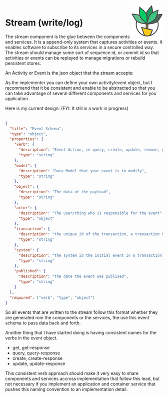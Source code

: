 <img src="palmetto2.png" alt="palmetto" align="right" height="100px" width="100px" />

# Stream (write/log)

The stream component is the glue between the components and services.  It is a append-only system that captures activities or events.  It enables software to subscribe to its services in a secure controlled way.  The stream should manage some sort of sequence id, or commit id so that activities or events can be replayed to manage migrations or rebuild persistent stores.

An Activity or Event is the json object that the stream accepts:

As the implementer you can define your own activity/event object, but I recommend that it be consistent and enable to be abstracted so that you can take advantage of several different components and services for you application.

Here is my current design:  (FYI: It still is a work in progress)

``` json

{
  "title": "Event Schema",
  "type": "object",
  "properties": {
    "verb": {
      "description": "Event Action, ie query, create, update, remove, get",
      "type": "string"
    },
    "model": {
      "description": "Data Model that your event is to modify",
      "type": "string"
    },
    "object": {
      "description": "The data of the payload",
      "type": "string"
    }, 
    "actor": {
      "description": "The user/thing who is responsible for the event",
      "type": "object"
    },
    "transaction": {
      "description": "the unique id of the transaction, a transaction may be several events",
      "type": "string"
    },
    "system": {
      "description": "the system id the initial event in a transaction originated from",
      "type": "string"
    },
    "published": {
      "description": "the date the event was publised",
      "type": "string"
    }
  },
  "required": ["verb", "type", "object"]
}
```

So all events that are written to the stream follow this format whether they are generated rom the components or the services, the use this event schema to pass data back and forth.  

Another thing that I have started doing is having consistent names for the verbs in the event object.

* get, get-response
* query, query-response
* create, create-response
* update, update-response

This consistent verb approach should make it very easy to share components and services accross implementation that follow this lead, but not necessary if you implement an application and container service that pushes this naming convention to an implementation detail.

